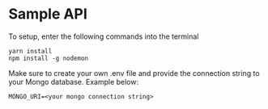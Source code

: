 # Sample API 

To setup, enter the following commands into the terminal

```
yarn install
npm install -g nodemon
```

Make sure to create your own .env file and provide the connection string to your Mongo database.
Example below:

```
MONGO_URI=<your mongo connection string>
```